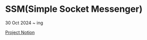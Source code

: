 # SSM(Simple Socket Messenger)
30 Oct 2024 ~ ing

[Project Notion](https://equatorial-novel-12f.notion.site/SSM-Simple-Socket-Messenger-12f256949a9080c19d03e2b8e5311859?pvs=4)